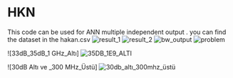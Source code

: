 # HKN
This code can be used for ANN  multiple independent output .
you can find the dataset in the hakan.csv
![result_1](https://user-images.githubusercontent.com/92651381/208316830-863b434e-60b4-4c13-9938-2629d7c08de8.png)
![result_2](https://user-images.githubusercontent.com/92651381/208317051-4b8bf964-388b-4590-8e9f-87079e4959e4.jpeg)
![bw_output](https://user-images.githubusercontent.com/92651381/221803132-0604d580-0bb0-4114-9a9e-f25a871f2b6c.png)
![problem](https://user-images.githubusercontent.com/92651381/221808630-d6f28a57-89ab-46a1-b017-3c3a60852e9f.PNG)


![33dB_35dB_1 GHz_Altı]
![35DB_1E9_ALTI](https://user-images.githubusercontent.com/92651381/227140468-15288767-79b8-4340-b71c-5bf856cbace7.PNG)




![30dB Altı ve _300 MHz_Üstü]
![30db_altı_300mhz_üstü](https://user-images.githubusercontent.com/92651381/227141587-091a8875-ebaa-42e6-a3e8-66bea450cd0f.PNG)
